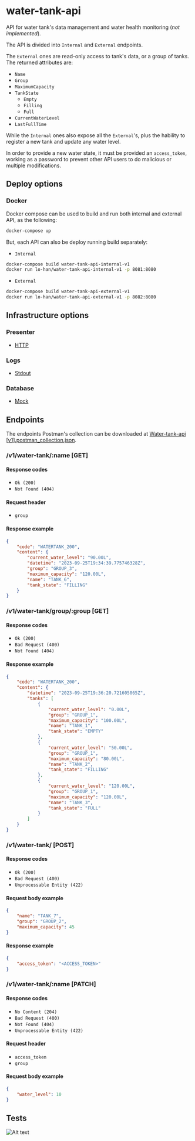 # water-tank-api
API for water tank's data management and water health monitoring (_not implemented_).

The API is divided into `Internal` and `External` endpoints.

The `External` ones are read-only access to tank's data, or a group of tanks.
The returned attributes are:

- `Name`
- `Group`
- `MaximumCapacity`
- `TankState`
  - `Empty`
  - `Filling`
  - `Full`
- `CurrentWaterLevel`
- `LastFullTime`

While the `Internal` ones also expose all the `External`'s, plus the hability to register a new tank
and update any water level.

In order to provide a new water state, it must be provided an `access_token`,
working as a password to prevent other API users to do malicious or multiple modifications.

## Deploy options

### Docker

Docker compose can be used to build and run both internal and external API, as the following:
``` bash
docker-compose up
```

But, each API can also be deploy running build separately:

- `Internal`

``` bash
docker-compose build water-tank-api-internal-v1
docker run lo-han/water-tank-api-internal-v1 -p 8081:8080
```

- `External`

``` bash
docker-compose build water-tank-api-external-v1
docker run lo-han/water-tank-api-external-v1 -p 8082:8080
```

## Infrastructure options

### Presenter

- [HTTP](infra/web/routes/routes.go)

### Logs

- [Stdout](infra/stdout/stdout.go)

### Database

- [Mock](infra/database/mock/database_mock.go)

## Endpoints

The endpoints Postman's collection can be downloaded at [Water-tank-api [v1].postman_collection.json](docs/postman_requests/Water-tank-api%20[v1].postman_collection.json).

### /v1/water-tank/:name [GET]

#### Response codes

- `Ok (200)`
- `Not Found (404)`

#### Request header

- `group`

#### Response example
``` json
{
    "code": "WATERTANK_200",
    "content": {
        "current_water_level": "90.00L",
        "datetime": "2023-09-25T19:34:39.775746328Z",
        "group": "GROUP_3",
        "maximum_capacity": "120.00L",
        "name": "TANK_6",
        "tank_state": "FILLING"
    }
}
```

### /v1/water-tank/group/:group [GET]

#### Response codes

- `Ok (200)`
- `Bad Request (400)`
- `Not Found (404)`

#### Response example
``` json
{
    "code": "WATERTANK_200",
    "content": {
        "datetime": "2023-09-25T19:36:20.721605065Z",
        "tanks": [
            {
                "current_water_level": "0.00L",
                "group": "GROUP_1",
                "maximum_capacity": "100.00L",
                "name": "TANK_1",
                "tank_state": "EMPTY"
            },
            {
                "current_water_level": "50.00L",
                "group": "GROUP_1",
                "maximum_capacity": "80.00L",
                "name": "TANK_2",
                "tank_state": "FILLING"
            },
            {
                "current_water_level": "120.00L",
                "group": "GROUP_1",
                "maximum_capacity": "120.00L",
                "name": "TANK_3",
                "tank_state": "FULL"
            }
        ]
    }
}
```


### /v1/water-tank/ [POST]

#### Response codes

- `Ok (200)`
- `Bad Request (400)`
- `Unprocessable Entity (422)`

#### Request body example
``` json
{
    "name": "TANK_7",
    "group": "GROUP_2",
    "maximum_capacity": 45
}
```

#### Response example
``` json
{
    "access_token": "<ACCESS_TOKEN>"
}
```

### /v1/water-tank/:name [PATCH]

#### Response codes

- `No Content (204)`
- `Bad Request (400)`
- `Not Found (404)`
- `Unprocessable Entity (422)`

#### Request header

- `access_token`
- `group`

#### Request body example
``` json
{
    "water_level": 10
}
```

## Tests

![Alt text](docs/tests.png)

